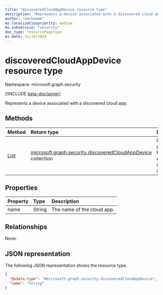 ```yaml
---
title: "discoveredCloudAppDevice resource type"
description: "Represents a device associated with a discovered cloud app."
author: "nechamam"
ms.localizationpriority: medium
ms.subservice: "security"
doc_type: resourcePageType
ms.date: 11/19/2024
---
```


# discoveredCloudAppDevice resource type

Namespace: microsoft.graph.security

[!INCLUDE [beta-disclaimer](../../includes/beta-disclaimer.md)]

Represents a device associated with a discovered cloud app.

## Methods
|Method|Return type|Description|
|:---|:---|:---|
|[List](../api/security-endpointdiscoveredcloudappdetail-list-devices.md)|[microsoft.graph.security.discoveredCloudAppDevice](../resources/security-discoveredcloudappdevice.md) collection|Get a list of [devices](../resources/security-discoveredcloudappdevice.md) that access a discovered cloud app.|

## Properties
|Property|Type|Description|
|:---|:---|:---|
|name|String|The name of the cloud app.|

## Relationships
None.

## JSON representation
The following JSON representation shows the resource type.
<!-- {
  "blockType": "resource",
  "keyProperty": "name",
  "@odata.type": "microsoft.graph.security.discoveredCloudAppDevice",
  "openType": false
}
-->
``` json
{
  "@odata.type": "#microsoft.graph.security.discoveredCloudAppDevice",
  "name": "String"
}
```

